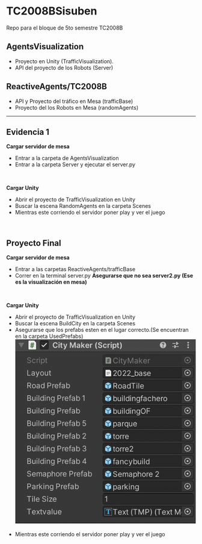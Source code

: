 # TC2008BSisuben
Repo para el bloque de 5to semestre TC2008B

## AgentsVisualization

- Proyecto en Unity (TrafficVisualization).
- API del proyecto de los Robots (Server)


## ReactiveAgents/TC2008B

- API y Proyecto del tráfico en Mesa (trafficBase)
- Proyecto del los Robots en Mesa (randomAgents)
---
## Evidencia 1
**Cargar servidor de mesa**
<br> 
- Entrar a la carpeta de AgentsVisualization
- Entrar a la carpeta Server y ejecutar el server.py
<br/>

**Cargar Unity**
<br> 
- Abrir el proyecto de TrafficVisualization en Unity
- Buscar la escena RandomAgents en la carpeta Scenes
- Mientras este corriendo el servidor poner play y ver el juego
<br/>

## Proyecto Final
**Cargar servidor de mesa**
<br>
- Entrar a las carpetas ReactiveAgents/trafficBase
- Correr en la terminal server.py **Asegurarse que no sea server2.py (Ese es la visualización en mesa)**
<br/>

**Cargar Unity**
<br> 
- Abrir el proyecto de TrafficVisualization en Unity
- Buscar la escena BuildCity en la carpeta Scenes
- Asegurarse que los prefabs esten en el lugar correcto.(Se encuentran en la carpeta UsedPrefabs)
<img src="https://github.com/IvanDLar/TC2008BSisuben/blob/main/img/Screen%20Shot%202022-12-02%20at%2013.35.33.png?raw=true"> <img/>
- Mientras este corriendo el servidor poner play y ver el juego
<br/>
